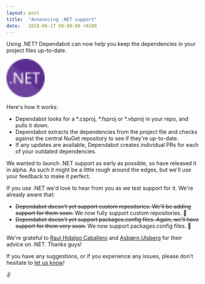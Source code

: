 ```yaml
---
layout: post
title:  "Announcing .NET support"
date:   2018-06-17 08:00:00 +0100
---
```


Using .NET? Dependabot can now help you keep the dependencies in your
project files up-to-date.

<p class="image-medium">
  <img src="/images/blog/dotnet-logo.svg" alt=".NET" height="100px" />
</p>

Here's how it works:
- Dependabot looks for a \*.csproj, \*.fsproj or \*.vbproj in your repo,
  and pulls it down.
- Dependabot extracts the dependencies from the project file and checks against
  the central NuGet repository to see if they're up-to-date.
- If any updates are available, Dependabot creates individual PRs for each of
  your outdated dependencies.

We wanted to launch .NET support as early as possible, so have released it
in alpha. As such it might be a little rough around the edges, but we'll use
your feedback to make it perfect.

If you use .NET we'd love to hear from you as we test support for it. We're
already aware that:
- ~~Dependabot doesn't yet support custom repositories. We'll be adding support
  for them soon.~~ We now fully support custom repositories. 🎉
- ~~Dependabot doesn't yet support packages.config files. Again, we'll have
  support for them very soon.~~ We now support packages.config files. 🎉

We're grateful to [Raul Hidalgo Caballero][raul] and [Asbjørn Ulsberg][asbjorn]
for their advice on .NET. Thanks guys!

If you have any suggestions, or if you experience any issues, please don't
hesitate to [let us know][feedback-link]!

✌️

[raul]: https://github.com/deinok
[asbjorn]: https://github.com/asbjornu
[feedback-link]: https://github.com/dependabot/feedback
